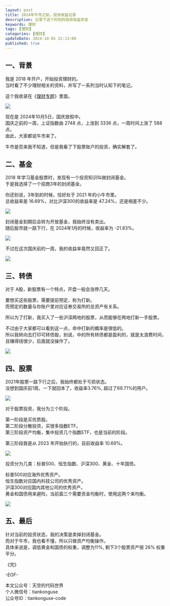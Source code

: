 ```yaml
---
layout: post  
title: 2024年牛市之前，投资收益记录    
description: 记录下这个时刻的投资收益状态      
keywords: 理财    
tags: [理财]  
categories: [理财]  
updateDate: 2024-10-05 22:13:00  
published: true  
---
```



## 一、背景  


我是 2018 年开户，开始投资理财的。  
当时看了不少理财相关的资料，并写了一系列当时认知下的笔记。  


这个我收录在《[理财专题](https://mp.weixin.qq.com/mp/homepage?__biz=MzI2NDA0NDM1MA==&hid=6&sn=c44635643396fb457e6f2f426c599cf1&scene=18#wechat_redirect)》里面。  


![](https://res2024.tiankonguse.com/images/2024/10/05/001.png) 



现在是 2024年10月5日，国庆放假中。  
国庆之前的一周，上证指数由 2748 点，上涨到 3336 点，一周时间上涨了 588 点。  
由此，大家都说牛市来了。  



牛市是否来我不知道，但是我看了下股票账户的投资，确实解套了。  


## 二、基金  


2018 年学习基金股票时，发现有一个投资知识叫做封闭基金。  
于是我选择了一个招商3年的封闭基金。  


你还别说，3年到的时候，恰好处于 2021 年的小牛市里。  
总收益率是 16.69%，对比沪深300的收益率是 47.24%，还是相差不少。  


![](https://res2024.tiankonguse.com/images/2024/10/05/002.png) 



封闭基金到期后会转为开放基金，我始终没有卖出。  
随后股市就一路下行，在 2024年1月的时候，收益率为 -21.83%。  


![](https://res2024.tiankonguse.com/images/2024/10/05/003.png) 



不过在这次国庆前的一周，我的收益率竟然又回正了。  


![](https://res2024.tiankonguse.com/images/2024/10/05/004.png) 
 


## 三、转债    


对于 A股，新股票有一个特点，开盘一般会涨停几天。  


要想买这些股票，需要提前预定，称为打新。  
而预定的数量与你账户里对应证券交易所的总资产有关系。  


所以为了打新，我买入了一些沪深两地的股票，从而能够在两地打新一手股票。  


不过由于大家都可以看到这一点，命中打新的概率是很低的。  
所以我转向去打印可转债股，别说，中的所有转债都是盈利的，就是太浪费时间，且赚得钱很少，后面就没操作了。  


![](https://res2024.tiankonguse.com/images/2024/10/05/005.png) 



## 四、股票  

2021年股票一路下行之后，我始终都处于亏损状态。  
没想到国庆前1周，一下就回本了，收益率3.76%, 超过了69.71%的用户。  


![](https://res2024.tiankonguse.com/images/2024/10/05/006.png) 



对于股票投资，我分为三个阶段。  


第一阶段是买优质股。  
第二阶段分散投资，买很多指数ETF。  
第三阶段资产均衡，集中投资几个指数ETF，也是当前的阶段。  


第三阶段我是从 2023 年开始执行的，目前收益率 10.69%。  


![](https://res2024.tiankonguse.com/images/2024/10/05/007.png) 


投资分为几类：标普500、恒生指数、沪深300、黄金、十年国债。  


标普500对应海外优秀资产。  
恒生指数对应国内科技公司的优秀资产。  
沪深300对应国内其他公司的优秀资产。  
黄金和国债用来避险，当前面三个需要资金均衡时，使用这两个来均衡。  



![](https://res2024.tiankonguse.com/images/2024/10/05/008.png) 


## 五、最后  


针对当前的投资状态，我的决策是卖掉封闭基金。  
而对于牛市，我也看不懂，所以只做资产均衡操作。  
具体来说是，调低黄金和国债的权重，调整为11%, 剩下3个股票资产按 26% 权重平分。  


《完》  


-EOF-  



本文公众号：天空的代码世界  
个人微信号：tiankonguse  
公众号ID：tiankonguse-code  
  

